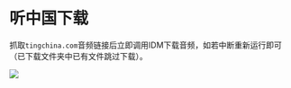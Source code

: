 # 听中国下载

抓取`tingchina.com`音频链接后立即调用IDM下载音频，如若中断重新运行即可（已下载文件夹中已有文件跳过下载）。



![](D:\code\TingChina\img\1.gif)